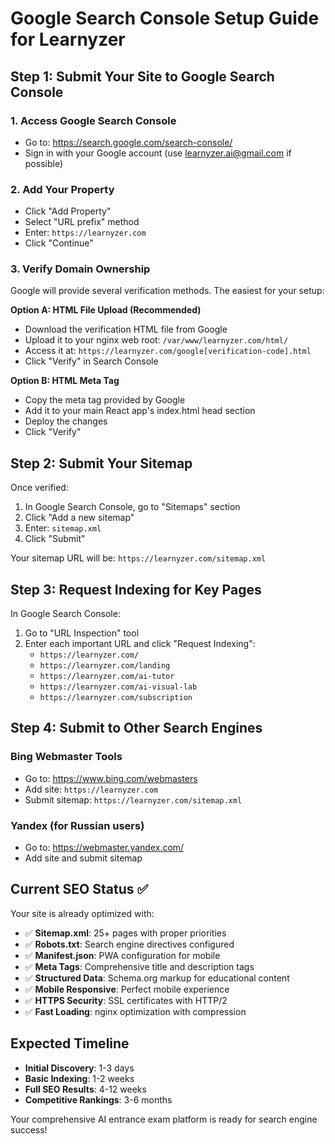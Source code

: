 # Google Search Console Setup Guide for Learnyzer

## Step 1: Submit Your Site to Google Search Console

### 1. Access Google Search Console
- Go to: https://search.google.com/search-console/
- Sign in with your Google account (use learnyzer.ai@gmail.com if possible)

### 2. Add Your Property
- Click "Add Property"
- Select "URL prefix" method
- Enter: `https://learnyzer.com`
- Click "Continue"

### 3. Verify Domain Ownership
Google will provide several verification methods. The easiest for your setup:

**Option A: HTML File Upload (Recommended)**
- Download the verification HTML file from Google
- Upload it to your nginx web root: `/var/www/learnyzer.com/html/`
- Access it at: `https://learnyzer.com/google[verification-code].html`
- Click "Verify" in Search Console

**Option B: HTML Meta Tag**
- Copy the meta tag provided by Google
- Add it to your main React app's index.html head section
- Deploy the changes
- Click "Verify"

## Step 2: Submit Your Sitemap

Once verified:
1. In Google Search Console, go to "Sitemaps" section
2. Click "Add a new sitemap"
3. Enter: `sitemap.xml`
4. Click "Submit"

Your sitemap URL will be: `https://learnyzer.com/sitemap.xml`

## Step 3: Request Indexing for Key Pages

In Google Search Console:
1. Go to "URL Inspection" tool
2. Enter each important URL and click "Request Indexing":
   - `https://learnyzer.com/`
   - `https://learnyzer.com/landing`
   - `https://learnyzer.com/ai-tutor`
   - `https://learnyzer.com/ai-visual-lab`
   - `https://learnyzer.com/subscription`

## Step 4: Submit to Other Search Engines

### Bing Webmaster Tools
- Go to: https://www.bing.com/webmasters
- Add site: `https://learnyzer.com`
- Submit sitemap: `https://learnyzer.com/sitemap.xml`

### Yandex (for Russian users)
- Go to: https://webmaster.yandex.com/
- Add site and submit sitemap

## Current SEO Status ✅

Your site is already optimized with:
- ✅ **Sitemap.xml**: 25+ pages with proper priorities
- ✅ **Robots.txt**: Search engine directives configured
- ✅ **Manifest.json**: PWA configuration for mobile
- ✅ **Meta Tags**: Comprehensive title and description tags
- ✅ **Structured Data**: Schema.org markup for educational content
- ✅ **Mobile Responsive**: Perfect mobile experience
- ✅ **HTTPS Security**: SSL certificates with HTTP/2
- ✅ **Fast Loading**: nginx optimization with compression

## Expected Timeline

- **Initial Discovery**: 1-3 days
- **Basic Indexing**: 1-2 weeks
- **Full SEO Results**: 4-12 weeks
- **Competitive Rankings**: 3-6 months

Your comprehensive AI entrance exam platform is ready for search engine success!